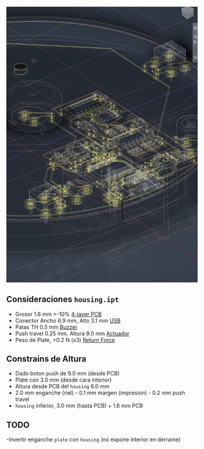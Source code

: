 ![Int](../assets/CAD.png)

## Consideraciones `housing.ipt`
- Grosor 1.6 mm +-10% [4-layer PCB](https://www.pcbway.com/multi-layer-laminated-structure.html)
- Conector Ancho 6.9 mm, Alto 3.1 mm [USB](https://www.digikey.com/en/products/detail/same-sky-formerly-cui-devices/TS02-66-90-BK-260-SCR-D/15634305)
- Patas TH 0.5 mm [Buzzer](https://www.digikey.com/en/products/detail/soberton-inc/GT-0905A/1245335)
- Push travel 0.25 mm, Altura 9.0 mm [Actuador](https://www.digikey.com/en/products/detail/same-sky-formerly-cui-devices/TS02-66-90-BK-260-SCR-D/15634305)
- Peso de Plate, >0.2 N (x3) [Return Force](https://www.digikey.com/en/products/detail/same-sky-formerly-cui-devices/TS02-66-90-BK-260-SCR-D/15634305)

## Constrains de Altura
- Dado boton push de 9.0 mm (desde PCB)
- Plate con 3.0 mm (desde cara interior)
- Altura desde PCB del `housing` 6.0 mm 
- 2.0 mm enganche (riel) - 0.1 mm margen (impresion) - 0.2 mm push travel
- `housing` inferior, 3.0 mm (hasta PCB) + 1.6 mm PCB

## TODO
-Invertir enganche `plate` con `housing` (no expone interior en derrame)